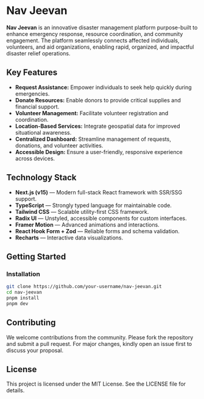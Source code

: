 

# Nav Jeevan

**Nav Jeevan** is an innovative disaster management platform purpose-built to enhance emergency response, resource coordination, and community engagement. The platform seamlessly connects affected individuals, volunteers, and aid organizations, enabling rapid, organized, and impactful disaster relief operations.

## Key Features
- **Request Assistance:** Empower individuals to seek help quickly during emergencies.
- **Donate Resources:** Enable donors to provide critical supplies and financial support.
- **Volunteer Management:** Facilitate volunteer registration and coordination.
- **Location-Based Services:** Integrate geospatial data for improved situational awareness.
- **Centralized Dashboard:** Streamline management of requests, donations, and volunteer activities.
- **Accessible Design:** Ensure a user-friendly, responsive experience across devices.

## Technology Stack
- **Next.js (v15)** — Modern full-stack React framework with SSR/SSG support.
- **TypeScript** — Strongly typed language for maintainable code.
- **Tailwind CSS** — Scalable utility-first CSS framework.
- **Radix UI** — Unstyled, accessible components for custom interfaces.
- **Framer Motion** — Advanced animations and interactions.
- **React Hook Form + Zod** — Reliable forms and schema validation.
- **Recharts** — Interactive data visualizations.

## Getting Started

### Installation
```bash
git clone https://github.com/your-username/nav-jeevan.git
cd nav-jeevan
pnpm install
pnpm dev
```

## Contributing
We welcome contributions from the community. Please fork the repository and submit a pull request. For major changes, kindly open an issue first to discuss your proposal.

## License
This project is licensed under the MIT License. See the LICENSE file for details.